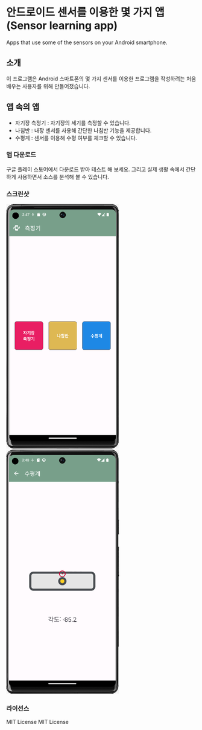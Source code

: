 # 안드로이드 센서를 이용한 몇 가지 앱 (Sensor learning app)
Apps that use some of the sensors on your Android smartphone.

## 소개
이 프로그램은 Android 스마트폰의 몇 가지 센서를 이용한 프로그램을 작성하려는 처음 배우는 사용자를 위해 만들어졌습니다.

## 앱 속의 앱
- 자기장 측정기 : 자기장의 세기를 측정할 수 있습니다.
- 나침반 : 내장 센서를 사용해 간단한 나침반 기능을 제공합니다.
- 수평계 : 센서를 이용해 수평 여부를 체크할 수 있습니다.


### 앱 다운로드
구글 플레이 스토어에서 다운로드 받아 테스트 해 보세요. 그리고 실제 생활 속에서 간단하게 사용하면서 소스를 분석해 볼 수 있습니다.

### 스크린샷
![스크린샷](/app/screenshot/screenshort_utility.png)
![스크린샷](/app/screenshot/screenshort_utility2.png)

### 라이선스
MIT License
MIT License
